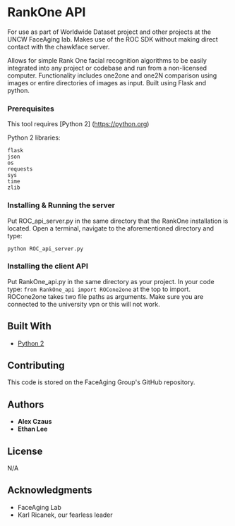 # RankOne API



For use as part of Worldwide Dataset project and other projects at the UNCW FaceAging lab. Makes use of the ROC SDK without making
direct contact with the chawkface server.

Allows for simple Rank One facial recognition algorithms to be easily integrated into any project or codebase and run from a non-licensed computer. Functionality includes one2one and one2N comparison using images or entire directories of images as input. Built using Flask and python.


### Prerequisites

This tool requires [Python 2] (https://python.org)


Python 2  libraries:

```
flask
json
os
requests
sys
time
zlib
```

### Installing & Running the server

Put ROC_api_server.py in the same directory that the RankOne installation is located. Open a terminal, navigate to the aforementioned directory and type:
```
python ROC_api_server.py
```
### Installing the client API

Put RankOne_api.py in the same directory as your project. In your code type: `from RankOne_api import ROCone2one` at the top to import. 
ROCone2one takes two file paths as arguments. Make sure you are connected to the university vpn or this will not work.


## Built With

* [Python 2](http://python.org/)

## Contributing

This code is stored on the FaceAging Group's GitHub repository. 

## Authors

* **Alex Czaus**
* **Ethan Lee**

## License

N/A

## Acknowledgments

* FaceAging Lab
* Karl Ricanek, our fearless leader
